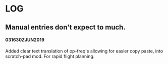 # LOG
## Manual entries don't expect to much.

#### 031630ZJUN2019
Added clear text translation of op-freq's allowing for easier copy paste, into scratch-pad mod. For rapid flight planning.